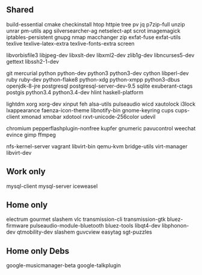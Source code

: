 Shared
--------
build-essential cmake checkinstall htop httpie tree pv jq p7zip-full unzip unrar pm-utils apg silversearcher-ag netselect-apt scrot imagemagick iptables-persistent gnupg nmap macchanger zip exfat-fuse exfat-utils texlive texlive-latex-extra texlive-fonts-extra screen

libvorbisfile3 libjpeg-dev libxslt-dev libxml2-dev zlib1g-dev libncurses5-dev gettext libssh2-1-dev

git mercurial python python-dev python3 python3-dev cython libperl-dev ruby ruby-dev python-flake8 python-xdg python-xmpp python3-dbus openjdk-8-jre postgresql postgresql-server-dev-9.5 sqlite exuberant-ctags postgis python3.4 python3.4-dev hlint haskell-platform

lightdm xorg xorg-dev xinput feh alsa-utils pulseaudio wicd xautolock i3lock lxappearance faenza-icon-theme libnotify-bin gnome-keyring cups cups-client xmonad xmobar xdotool rxvt-unicode-256color udevil

chromium pepperflashplugin-nonfree kupfer gnumeric pavucontrol weechat evince gimp ffmpeg

nfs-kernel-server vagrant libvirt-bin qemu-kvm bridge-utils virt-manager libvirt-dev

Work only
---------
mysql-client mysql-server iceweasel

Home only
---------
electrum gourmet slashem vlc transmission-cli transmission-gtk bluez-firmware pulseaudio-module-bluetooth bluez-tools libqt4-dev libphonon-dev qtmobility-dev slashem guvcview easytag sgt-puzzles

Home only Debs
--------------
google-musicmanager-beta google-talkplugin
